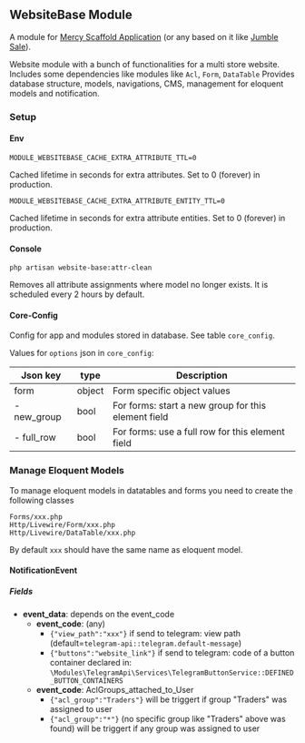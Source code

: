 ## WebsiteBase Module

A module for [Mercy Scaffold Application](https://github.com/aklebe-laravel/mercy-scaffold.git)
(or any based on it like [Jumble Sale](https://github.com/aklebe-laravel/jumble-sale.git)).

Website module with a bunch of functionalities for a multi store website.
Includes some dependencies like modules like ```Acl```, ```Form```, ```DataTable```
Provides database structure, models, navigations, CMS, management for eloquent models and notification.

### Setup


#### Env

```
MODULE_WEBSITEBASE_CACHE_EXTRA_ATTRIBUTE_TTL=0
```
Cached lifetime in seconds for extra attributes. Set to 0 (forever) in production.

```
MODULE_WEBSITEBASE_CACHE_EXTRA_ATTRIBUTE_ENTITY_TTL=0
```
Cached lifetime in seconds for extra attribute entities. Set to 0 (forever) in production.

#### Console

```
php artisan website-base:attr-clean
```

Removes all attribute assignments where model no longer exists. It is scheduled every 2 hours by default.

#### Core-Config

Config for app and modules stored in database. See table ```core_config```.

Values for ```options``` json in ```core_config```:


| Json key    | type   | Description                                         |
|-------------|--------|-----------------------------------------------------|
| form        | object | Form specific object values                         |
| - new_group | bool   | For forms: start a new group for this element field |
| - full_row  | bool   | For forms: use a full row for this element field    |


### Manage Eloquent Models

To manage eloquent models in datatables and forms you need to create the following classes
```
Forms/xxx.php
Http/Livewire/Form/xxx.php
Http/Livewire/DataTable/xxx.php
```

By default ```xxx``` should have the same name as eloquent model.

#### NotificationEvent

##### Fields
- **event_data**: depends on the event_code
  - **event_code**: (any)
    - ``` {"view_path":"xxx"} ``` if send to telegram: view path (default=```telegram-api::telegram.default-message```)
    - ``` {"buttons":"website_link"} ``` if send to telegram: code of a button container declared in: ```\Modules\TelegramApi\Services\TelegramButtonService::DEFINED_BUTTON_CONTAINERS```
  - **event_code**: AclGroups_attached_to_User
    - ``` {"acl_group":"Traders"} ``` will be triggert if group "Traders" was assigned to user
    - ``` {"acl_group":"*"} ``` (no specific group like "Traders" above was found) will be triggert if any group was assigned to user


